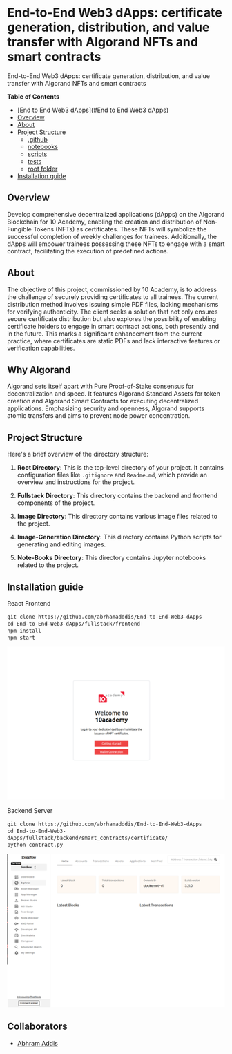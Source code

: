  # End-to-End Web3 dApps: certificate generation, distribution, and value transfer with Algorand NFTs and smart contracts

 End-to-End Web3 dApps: certificate generation, distribution, and value transfer with Algorand NFTs and smart contracts

 **Table of Contents**
 - [End to End Web3 dApps](#End to End Web3 dApps)
  - [Overview](#overview)
  - [About](#about)
  - [Project Structure](#project-structure)
    - [.github](#.github)
    - [notebooks](#notebooks)
    - [scripts](#scripts)
    - [tests](#tests)
    - [root folder](#root-folder)
  - [Installation guide](#Installation-guide)

  ## Overview

Develop comprehensive decentralized applications (dApps) on the Algorand Blockchain for 10 Academy, enabling the creation and distribution of Non-Fungible Tokens (NFTs) as certificates. These NFTs will symbolize the successful completion of weekly challenges for trainees. Additionally, the dApps will empower trainees possessing these NFTs to engage with a smart contract, facilitating the execution of predefined actions.

## About

The objective of this project, commissioned by 10 Academy, is to address the challenge of securely providing certificates to all trainees. The current distribution method involves issuing simple PDF files, lacking mechanisms for verifying authenticity. The client seeks a solution that not only ensures secure certificate distribution but also explores the possibility of enabling certificate holders to engage in smart contract actions, both presently and in the future. This marks a significant enhancement from the current practice, where certificates are static PDFs and lack interactive features or verification capabilities.

## Why Algorand

Algorand sets itself apart with Pure Proof-of-Stake consensus for decentralization and speed. It features Algorand Standard Assets for token creation and Algorand Smart Contracts for executing decentralized applications. Emphasizing security and openness, Algorand supports atomic transfers and aims to prevent node power concentration.

## Project Structure

Here's a brief overview of the directory structure:

1. **Root Directory**: This is the top-level directory of your project. It contains configuration files like `.gitignore` and `Readme.md`, which provide an overview and instructions for the project.

2. **Fullstack Directory**: This directory contains the backend and frontend components of the project.

3. **Image Directory**: This directory contains various image files related to the project.

4. **Image-Generation Directory**: This directory contains Python scripts for generating and editing images.

5. **Note-Books Directory**: This directory contains Jupyter notebooks related to the project.

## Installation guide

React Frontend
```
git clone https://github.com/abrhamadddis/End-to-End-Web3-dApps
cd End-to-End-Web3-dApps/fullstack/frontend
npm install
npm start
```

![Alt text](./image/front_end.png?raw=true "front end")

Backend Server
```
git clone https://github.com/abrhamadddis/End-to-End-Web3-dApps
cd End-to-End-Web3-dApps/fullstack/backend/smart_contracts/certificate/
python contract.py 
```

![Alt text](./image/dappflow.png?raw=true "Back end")

## Collaborators

- [Abhram Addis](https://github.com/abrhamadddis)
